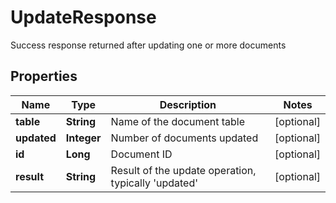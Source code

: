 

# UpdateResponse

Success response returned after updating one or more documents

## Properties

| Name | Type | Description | Notes |
|------------ | ------------- | ------------- | -------------|
|**table** | **String** | Name of the document table |  [optional] |
|**updated** | **Integer** | Number of documents updated |  [optional] |
|**id** | **Long** | Document ID |  [optional] |
|**result** | **String** | Result of the update operation, typically &#39;updated&#39; |  [optional] |


